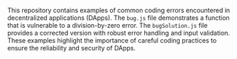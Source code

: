 This repository contains examples of common coding errors encountered in decentralized applications (DApps). The `bug.js` file demonstrates a function that is vulnerable to a division-by-zero error. The `bugSolution.js` file provides a corrected version with robust error handling and input validation.  These examples highlight the importance of careful coding practices to ensure the reliability and security of DApps.